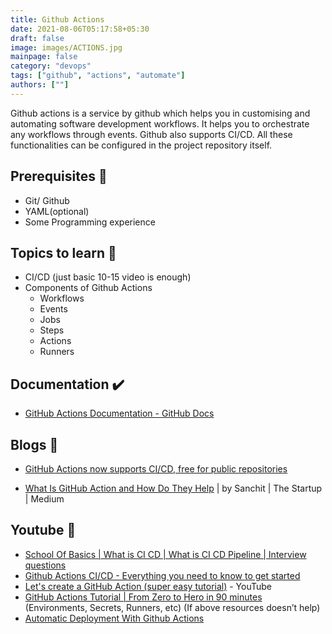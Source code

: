 ```yaml
---
title: Github Actions
date: 2021-08-06T05:17:58+05:30
draft: false
image: images/ACTIONS.jpg
mainpage: false
category: "devops"
tags: ["github", "actions", "automate"]
authors: [""]
---
```


Github actions is a service by github which helps you in customising and automating software development workflows. It helps you to orchestrate any workflows through events. Github also supports CI/CD. All these functionalities can be configured in the project repository itself.

## Prerequisites 🚧

- Git/ Github
- YAML(optional)
- Some Programming experience

## Topics to learn 🚀

- CI/CD (just basic 10-15 video is enough)
- Components of Github Actions
  - Workflows
  - Events
  - Jobs
  - Steps
  - Actions
  - Runners

## Documentation ✔️

- [GitHub Actions Documentation - GitHub Docs](https://docs.github.com/en/actions)

## Blogs 📖

- [GitHub Actions now supports CI/CD, free for public repositories](https://github.blog/2019-08-08-github-actions-now-supports-ci-cd/)

- [What Is GitHub Action and How Do They Help](https://medium.com/swlh/what-is-github-action-and-how-do-they-help-c8b254118fa5) | by Sanchit | The Startup | Medium

## Youtube 🚀

- [School Of Basics | What is CI CD | What is CI CD Pipeline | Interview questions](https://www.youtube.com/watch?v=k2aNsQKwyOo)
- [Github Actions CI/CD - Everything you need to know to get started](https://www.youtube.com/watch?v=mFFXuXjVgkU)
- [Let's create a GitHub Action (super easy tutorial)](https://www.youtube.com/watch?v=COPS4VMfaUc) - YouTube
- [GitHub Actions Tutorial | From Zero to Hero in 90 minutes](https://www.youtube.com/watch?v=TLB5MY9BBa4) (Environments, Secrets, Runners, etc) (If above resources doesn’t help)
- [Automatic Deployment With Github Actions](https://www.youtube.com/watch?v=X3F3El_yvFg)
